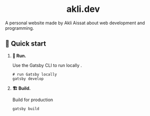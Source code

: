 <h1 align="center">
  akli.dev
</h1>

A personal website made by Akli Aissat about web development and programming.

## 🚀 Quick start

1.  **🏃 Run.**

    Use the Gatsby CLI to run locally .

    ```shell
    # run Gatsby locally
    gatsby develop
    ```

1.  **🏗️ Build.**

    Build for production

    ```shell
    gatsby build
    ```
